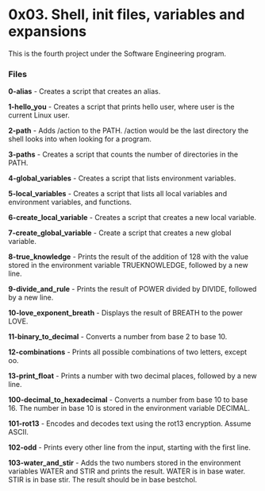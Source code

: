 # 0x03. Shell, init files, variables and expansions
This is the fourth project under the Software Engineering program.

### Files

**0-alias** - Creates a script that creates an alias.

**1-hello_you** - Creates a script that prints hello user, where user is the current Linux user.

**2-path** - Adds /action to the PATH. /action would be the last directory the shell looks into when looking for a program.

**3-paths** - Creates a script that counts the number of directories in the PATH.

**4-global_variables** - Creates a script that lists environment variables.

**5-local_variables** - Creates a script that lists all local variables and environment variables, and functions.

**6-create_local_variable** - Creates a script that creates a new local variable.

**7-create_global_variable** - Create a script that creates a new global variable.

**8-true_knowledge** - Prints the result of the addition of 128 with the value stored in the environment variable TRUEKNOWLEDGE, followed by a new line.

**9-divide_and_rule** - Prints the result of POWER divided by DIVIDE, followed by a new line.

**10-love_exponent_breath** - Displays the result of BREATH to the power LOVE.

**11-binary_to_decimal** - Converts a number from base 2 to base 10.

**12-combinations** -  Prints all possible combinations of two letters, except oo.

**13-print_float** -  Prints a number with two decimal places, followed by a new line.

**100-decimal_to_hexadecimal** - Converts a number from base 10 to base 16. The number in base 10 is stored in the environment variable DECIMAL.

**101-rot13** - Encodes and decodes text using the rot13 encryption. Assume ASCII.

**102-odd** - Prints every other line from the input, starting with the first line.

**103-water_and_stir** - Adds the two numbers stored in the environment variables WATER and STIR and prints the result. WATER is in base water. STIR is in base stir. The result should be in base bestchol. 
